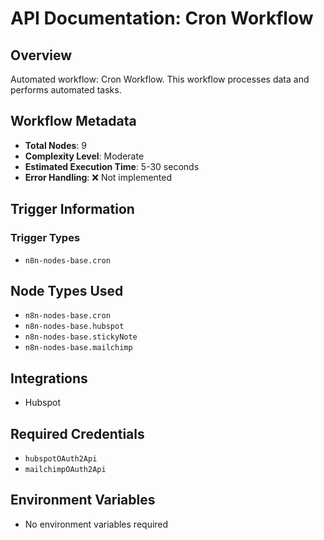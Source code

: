 # API Documentation: Cron Workflow

## Overview
Automated workflow: Cron Workflow. This workflow processes data and performs automated tasks.

## Workflow Metadata
- **Total Nodes**: 9
- **Complexity Level**: Moderate
- **Estimated Execution Time**: 5-30 seconds
- **Error Handling**: ❌ Not implemented

## Trigger Information
### Trigger Types
- `n8n-nodes-base.cron`

## Node Types Used
- `n8n-nodes-base.cron`
- `n8n-nodes-base.hubspot`
- `n8n-nodes-base.stickyNote`
- `n8n-nodes-base.mailchimp`

## Integrations
- Hubspot

## Required Credentials
- `hubspotOAuth2Api`
- `mailchimpOAuth2Api`

## Environment Variables
- No environment variables required
